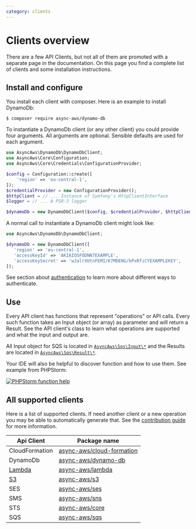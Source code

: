 ```yaml
---
category: clients
---
```


# Clients overview

There are a few API Clients, but not all of them are promoted with a separate page
in the documentation. On this page you find a complete list of clients and some
installation instructions.

## Install and configure

You install each client with composer. Here is an example to install DynamoDb:

```shell
$ composer require async-aws/dynamo-db
```

To instantiate a DynamoDb client (or any other client) you could provide four arguments.
All arguments are optional. Sensible defaults are used for each argument.

```php
use AsyncAws\DynamoDb\DynamoDbClient;
use AsyncAws\Core\Configuration;
use AsyncAws\Core\Credentials\ConfigurationProvider;

$config = Configuration::create([
    'region' => 'eu-central-1',
]);
$credentialProvider = new ConfigurationProvider();
$httpClient = // ... Instance of Symfony's HttpClientInterface
$logger = // ... A PSR-3 logger

$dynamoDb = new DynamoDbClient($config, $credentialProvider, $httpClient, $logger);
```

A normal call to instantiate a DynamoDb client might look like:

```php
use AsyncAws\DynamoDb\DynamoDbClient;

$dynamoDb = new DynamoDbClient([
   'region' => 'eu-central-1',
   'accessKeyId' => 'AKIAIOSFODNN7EXAMPLE',
   'accessKeySecret' => 'wJalrXUtnFEMI/K7MDENG/bPxRfiCYEXAMPLEKEY',
]);
```

See section about [authentication](/authentication/index.md) to learn more about
different ways to authenticate.

## Use

Every API client has functions that represent "operations" or API calls. Every such
function takes an Input object (or array) as parameter and will return a Result.
See the API client's class to learn what operations are supported and what the input
and output are.

All Input object for SQS is located in [`AsyncAws\Sqs\Input\*`](https://github.com/async-aws/aws/tree/master/src/Service/Sqs/src/Input)
and the Results are located in [`AsyncAws\Sqs\Result\*`](https://github.com/async-aws/aws/tree/master/src/Service/Sqs/src/Result).

Your IDE will also be helpful to discover function and how to use them. See example
from PHPStorm:

[![PHPStorm function help](/assets/image/compare/aa-method.png)](/assets/image/compare/aa-method.png)

## All supported clients

Here is a list of supported clients. If need another client or a new operation you
may be able to automatically generate that. See the [contribution guide](/contribute/index.md)
for more information.

| Api Client                  | Package name
| --------------------------- | ----------------------------------------------------------------------------------------
| CloudFormation              | [async-aws/cloud-formation](https://packagist.org/packages/async-aws/cloud-formation)
| DynamoDb                    | [async-aws/dynamo-db](https://packagist.org/packages/async-aws/dynamo-db)
| [Lambda](./lambda.md)       | [async-aws/lambda](https://packagist.org/packages/async-aws/lambda)
| [S3](./s3.md)               | [async-aws/s3](https://packagist.org/packages/async-aws/s3)
| SES                         | [async-aws/ses](https://packagist.org/packages/async-aws/ses)
| SMS                         | [async-aws/sns](https://packagist.org/packages/async-aws/sns)
| STS                         | [async-aws/core](https://packagist.org/packages/async-aws/core)
| SQS                         | [async-aws/sqs](https://packagist.org/packages/async-aws/sqs)

